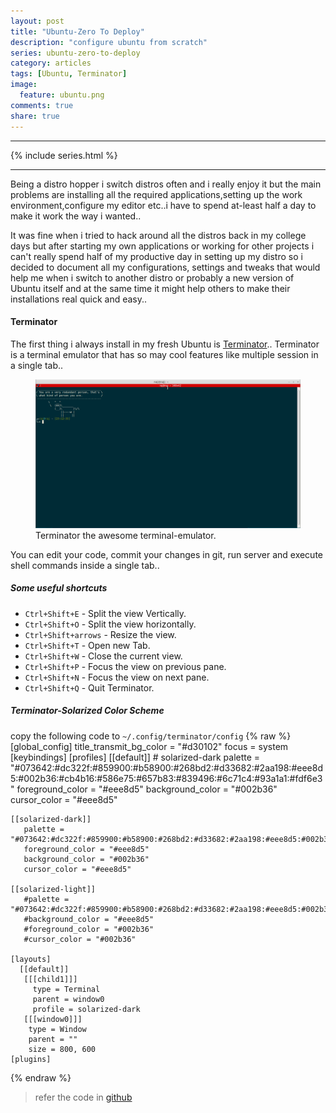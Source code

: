 ```yaml
---
layout: post
title: "Ubuntu-Zero To Deploy"
description: "configure ubuntu from scratch"
series: ubuntu-zero-to-deploy
category: articles
tags: [Ubuntu, Terminator]
image:
  feature: ubuntu.png
comments: true
share: true
---
```

* * *
{% include series.html %}
* * *

Being a distro hopper i switch distros often and i really enjoy it but the main problems are installing all the required applications,setting up the work environment,configure my editor etc..i have to spend at-least half a day to make it work the way i wanted..

It was fine when i tried to hack around all the distros back in my college days but after starting my own applications or working for other projects i can't really spend half of my productive day in setting up my distro so i decided to document all my configurations, settings and tweaks that would help me when i switch to another distro or probably a new version of Ubuntu itself and at the same time it might help others to make their installations real quick and easy..

#### Terminator
    
The first thing i always install in my fresh Ubuntu is [Terminator](https://launchpad.net/terminator)..
Terminator is a terminal emulator that has so may cool features like multiple session in a single tab..
<figure>
  <img src="/images/terminator.gif">
  <figcaption><a href="http://github.com/rajanand02" title="Terminator the awesome terminal emulator"></a>Terminator the awesome terminal-emulator.</figcaption>
</figure>

You can edit your code, commit your changes in git, run server and execute shell commands inside a single tab..

##### Some useful shortcuts
* `Ctrl+Shift+E` - Split the view Vertically.
* `Ctrl+Shift+O` - Split the view horizontally.
* `Ctrl+Shift+arrows` - Resize the view.
* `Ctrl+Shift+T` - Open new Tab.
* `Ctrl+Shift+W` - Close the current view.
* `Ctrl+Shift+P` - Focus the view on previous pane.
* `Ctrl+Shift+N` - Focus the view on next pane.
* `Ctrl+Shift+Q` - Quit Terminator. 

##### Terminator-Solarized Color Scheme
copy the following code to
  `~/.config/terminator/config`
{% raw %}
    [global_config]
      title_transmit_bg_color = "#d30102"
      focus = system
    [keybindings]
    [profiles]
      [[default]]
        # solarized-dark
        palette = "#073642:#dc322f:#859900:#b58900:#268bd2:#d33682:#2aa198:#eee8d5:#002b36:#cb4b16:#586e75:#657b83:#839496:#6c71c4:#93a1a1:#fdf6e3"
        foreground_color = "#eee8d5"
        background_color = "#002b36"
        cursor_color = "#eee8d5"

    [[solarized-dark]]
       palette = "#073642:#dc322f:#859900:#b58900:#268bd2:#d33682:#2aa198:#eee8d5:#002b36:#cb4b16:#586e75:#657b83:#839496:#6c71c4:#93a1a1:#fdf6e3"
       foreground_color = "#eee8d5"
       background_color = "#002b36"
       cursor_color = "#eee8d5"

    [[solarized-light]]
       #palette = "#073642:#dc322f:#859900:#b58900:#268bd2:#d33682:#2aa198:#eee8d5:#002b36:#cb4b16:#586e75:#657b83:#839496:#6c71c4:#93a1a1:#fdf6e3"
       #background_color = "#eee8d5"
       #foreground_color = "#002b36"
       #cursor_color = "#002b36"

    [layouts]
      [[default]]
       [[[child1]]]
         type = Terminal
         parent = window0
         profile = solarized-dark
       [[[window0]]]
        type = Window
        parent = ""
        size = 800, 600
    [plugins]

{% endraw %}

> refer the code in [github](https://github.com/ghuntley/terminator-solarized)
